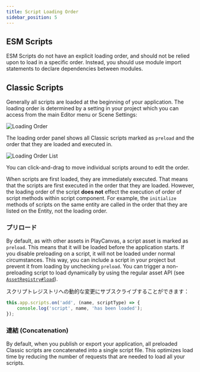 ```yaml
---
title: Script Loading Order
sidebar_position: 5
---
```


## ESM Scripts

ESM Scripts do not have an explicit loading order, and should not be relied upon to load in a specific order. Instead, you should use module import statements to declare dependencies between modules.

## Classic Scripts

Generally all scripts are loaded at the beginning of your application. The loading order is determined by a setting in your project which you can access from the main Editor menu or Scene Settings:

![Loading Order](/img/user-manual/scripting/script-loading-order.jpg)

The loading order panel shows all Classic scripts marked as `preload` and the order that they are loaded and executed in.

![Loading Order List](/img/user-manual/scripting/loading-order-list.jpg)

You can click-and-drag to move individual scripts around to edit the order.

When scripts are first loaded, they are immediately executed. That means that the scripts are first executed in the order that they are loaded. However, the loading order of the script **does not** effect the execution of order of script methods within script component. For example, the `initialize` methods of scripts on the same entity are called in the order that they are listed on the Entity, not the loading order.

### プリロード

By default, as with other assets in PlayCanvas, a script asset is marked as `preload`. This means that it will be loaded before the application starts. If you disable preloading on a script, it will not be loaded under normal circumstances. This way, you can include a script in your project but prevent it from loading by unchecking `preload`. You can trigger a non-preloading script to load dynamically by using the regular asset API (see [`AssetRegistry#load`](https://api.playcanvas.com/engine/classes/AssetRegistry.html#load)).

スクリプトレジストリへの動的な変更にサブスクライブすることができます：

```javascript
this.app.scripts.on('add', (name, scriptType) => {
    console.log('script', name, 'has been loaded');
});
```

### 連結 (Concatenation)

By default, when you publish or export your application, all preloaded Classic scripts are concatenated into a single script file. This optimizes load time by reducing the number of requests that are needed to load all your scripts.

